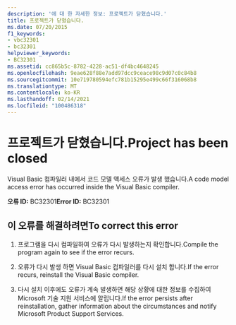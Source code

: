 ```yaml
---
description: '에 대 한 자세한 정보: 프로젝트가 닫혔습니다.'
title: 프로젝트가 닫혔습니다.
ms.date: 07/20/2015
f1_keywords:
- vbc32301
- bc32301
helpviewer_keywords:
- BC32301
ms.assetid: cc865b5c-8782-4228-ac51-df4bc4648245
ms.openlocfilehash: 9eae628f88e7add97dcc9ceace98c9d07c0c84b8
ms.sourcegitcommit: 10e719780594efc781b15295e499c66f316068b8
ms.translationtype: MT
ms.contentlocale: ko-KR
ms.lasthandoff: 02/14/2021
ms.locfileid: "100486318"
---
```

# <a name="project-has-been-closed"></a><span data-ttu-id="f757e-103">프로젝트가 닫혔습니다.</span><span class="sxs-lookup"><span data-stu-id="f757e-103">Project has been closed</span></span>

<span data-ttu-id="f757e-104">Visual Basic 컴파일러 내에서 코드 모델 액세스 오류가 발생 했습니다.</span><span class="sxs-lookup"><span data-stu-id="f757e-104">A code model access error has occurred inside the Visual Basic compiler.</span></span>  
  
 <span data-ttu-id="f757e-105">**오류 ID:** BC32301</span><span class="sxs-lookup"><span data-stu-id="f757e-105">**Error ID:** BC32301</span></span>  
  
## <a name="to-correct-this-error"></a><span data-ttu-id="f757e-106">이 오류를 해결하려면</span><span class="sxs-lookup"><span data-stu-id="f757e-106">To correct this error</span></span>  
  
1. <span data-ttu-id="f757e-107">프로그램을 다시 컴파일하여 오류가 다시 발생하는지 확인합니다.</span><span class="sxs-lookup"><span data-stu-id="f757e-107">Compile the program again to see if the error recurs.</span></span>  
  
2. <span data-ttu-id="f757e-108">오류가 다시 발생 하면 Visual Basic 컴파일러를 다시 설치 합니다.</span><span class="sxs-lookup"><span data-stu-id="f757e-108">If the error recurs, reinstall the Visual Basic compiler.</span></span>  
  
3. <span data-ttu-id="f757e-109">다시 설치 이후에도 오류가 계속 발생하면 해당 상황에 대한 정보를 수집하여 Microsoft 기술 지원 서비스에 알립니다.</span><span class="sxs-lookup"><span data-stu-id="f757e-109">If the error persists after reinstallation, gather information about the circumstances and notify Microsoft Product Support Services.</span></span>  
